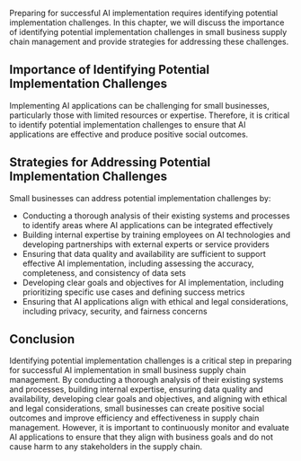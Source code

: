 

Preparing for successful AI implementation requires identifying potential implementation challenges. In this chapter, we will discuss the importance of identifying potential implementation challenges in small business supply chain management and provide strategies for addressing these challenges.

Importance of Identifying Potential Implementation Challenges
-------------------------------------------------------------

Implementing AI applications can be challenging for small businesses, particularly those with limited resources or expertise. Therefore, it is critical to identify potential implementation challenges to ensure that AI applications are effective and produce positive social outcomes.

Strategies for Addressing Potential Implementation Challenges
-------------------------------------------------------------

Small businesses can address potential implementation challenges by:

* Conducting a thorough analysis of their existing systems and processes to identify areas where AI applications can be integrated effectively
* Building internal expertise by training employees on AI technologies and developing partnerships with external experts or service providers
* Ensuring that data quality and availability are sufficient to support effective AI implementation, including assessing the accuracy, completeness, and consistency of data sets
* Developing clear goals and objectives for AI implementation, including prioritizing specific use cases and defining success metrics
* Ensuring that AI applications align with ethical and legal considerations, including privacy, security, and fairness concerns

Conclusion
----------

Identifying potential implementation challenges is a critical step in preparing for successful AI implementation in small business supply chain management. By conducting a thorough analysis of their existing systems and processes, building internal expertise, ensuring data quality and availability, developing clear goals and objectives, and aligning with ethical and legal considerations, small businesses can create positive social outcomes and improve efficiency and effectiveness in supply chain management. However, it is important to continuously monitor and evaluate AI applications to ensure that they align with business goals and do not cause harm to any stakeholders in the supply chain.

